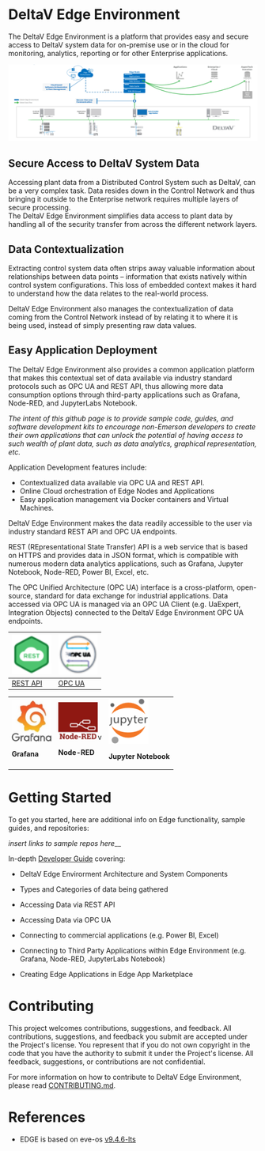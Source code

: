 # DeltaV Edge Environment

The DeltaV Edge Environment is a platform that provides easy and secure access to DeltaV system data for on-premise use or in the cloud for monitoring, analytics, reporting or for other Enterprise applications.

![DeltaV Edge Environment](./images/deltav-edge-architecture.png)


## Secure Access to DeltaV System Data

Accessing plant data from a Distributed Control System such as DeltaV, can be a very complex task.
Data resides down in the Control Network and thus bringing it outside to the Enterprise network requires multiple layers of secure processing.  
The DeltaV Edge Environment simplifies data access to plant data by handling all of the security transfer from across the different network layers.  

## Data Contextualization

Extracting control system data often strips away valuable information about relationships between data points – information that exists natively within control system configurations. This loss of embedded context makes it hard to understand how the data relates to the real-world process.

DeltaV Edge Environment also manages the contextualization of data coming from the Control Network instead of by relating it to where it is being used, instead of simply presenting raw data values.  

## Easy Application Deployment 

The DeltaV Edge Environment also provides a common application platform that makes this contextual set of data available via industry standard protocols such as OPC UA and REST API, thus allowing more data consumption options through third-party applications such as Grafana, Node-RED, and JupyterLabs Notebook.  


_The intent of this github page is to provide sample code, guides, and software development kits to encourage non-Emerson developers to create their own applications that can unlock the potential of having access to such wealth of plant data, such as data analytics, graphical representation, etc._


Application Development features include:

-	Contextualized data available via OPC UA and REST API.
-	Online Cloud orchestration of Edge Nodes and Applications
-	Easy application management via Docker containers and Virtual Machines.


DeltaV Edge Environment makes the data readily accessible to the user via industry standard REST API and OPC UA endpoints. 


REST (REpresentational State Transfer) API is a web service that is based on HTTPS and provides data in JSON format, which is compatible with numerous modern data analytics applications, such as Grafana, Jupyter Notebook, Node-RED, Power BI, Excel, etc.

The OPC Unified Architecture (OPC UA) interface is a cross-platform, open-source, standard for data exchange for industrial applications.  Data accessed via OPC UA  is managed via an OPC UA Client (e.g. UaExpert, Integration Objects) connected to the DeltaV Edge Environment OPC UA endpoints.

|  <img src="./images/rest-api.png" width=80> | <img src="./images/opc-ua.png" width=80> |
|------|------|
| [REST API](developer-guide/rest-api/rest-api.md) | [OPC UA](developer-guide/opc-ua/opc-ua.md) | 


|  |  |  |
|----------|----------|----------|
| <img src="./images/grafana.png" width=80><p>**Grafana**   | <img src="./images/node-red.png" width=80>v<p> **Node-RED**   | <img src="./images/jupyter.png" width=80><p> **Jupyter Notebook**   |




# Getting Started

To get you started, here are additional info on Edge functionality, sample guides, and repositories:


_insert links to sample repos here___


In-depth [Developer Guide](./developer-guide/developer-guide.md) covering:
 
- DeltaV Edge Envirorment Architecture and System Components
  
- Types and Categories of data being gathered
  
- Accessing Data via REST API
  
- Accessing Data via OPC UA
  
- Connecting to commercial applications (e.g. Power BI, Excel)
  
- Connecting to Third Party Applications within Edge Environment (e.g. Grafana, Node-RED, JupyterLabs Notebook)
  
- Creating Edge Applications in Edge App Marketplace
  

# Contributing

This project welcomes contributions, suggestions, and feedback. All contributions, suggestions, and feedback you submit are accepted under the Project's license. You represent that if you do not own copyright in the code that you have the authority to submit it under the Project's license. All feedback, suggestions, or contributions are not confidential.

For more information on how to contribute to DeltaV Edge Environment, please read [CONTRIBUTING.md](CONTRIBUTING.md]).


# References
- EDGE is based on eve-os [v9.4.6-lts](https://github.com/EmersonDeltaV/lf-edge-eve)
